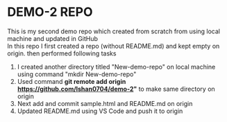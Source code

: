 # DEMO-2 REPO
This is my second demo repo which created from scratch from using local machine and updated in GitHub <br>
In this repo I first created a repo (without README.md) and kept empty on origin. then performed following tasks<br> 
1. I created another directory titled "New-demo-repo" on local machine using command "mkdir New-demo-repo"<br>
2. Used command **git remote add origin https://github.com/Ishan0704/demo-2"** to make same directory on origin<br>
3. Next add and commit sample.html and README.md on origin<br>
4. Updated README.md using VS Code and push it to origin

 

